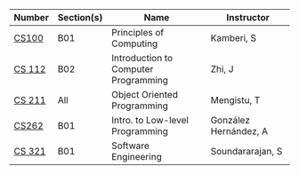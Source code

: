 | **Number** | **Section(s)** | **Name** | **Instructor** |
|------------|----------------|----------|----------------|
| [CS100](../pdf_html/Summer2021/CS100KamberiSB01.pdf) | B01 | Principles of Computing | Kamberi, S |
| [CS 112](../pdf_html/Summer2021/CS_112ZhiJB02.html) | B02 | Introduction to Computer Programming | Zhi, J |
| [CS 211](../pdf_html/Summer2021/CS_211MengistuTAll.html) | All | Object Oriented Programming | Mengistu, T |
| [CS262](../pdf_html/Summer2021/CS_262Gonzalez_HernandezAB01.html) | B01 | Intro. to Low-level Programming | González Hernández, A |
| [CS 321](../pdf_html/Summer2021/CS_321SoundararajanSB01.pdf) | B01 | Software Engineering | Soundararajan, S |
